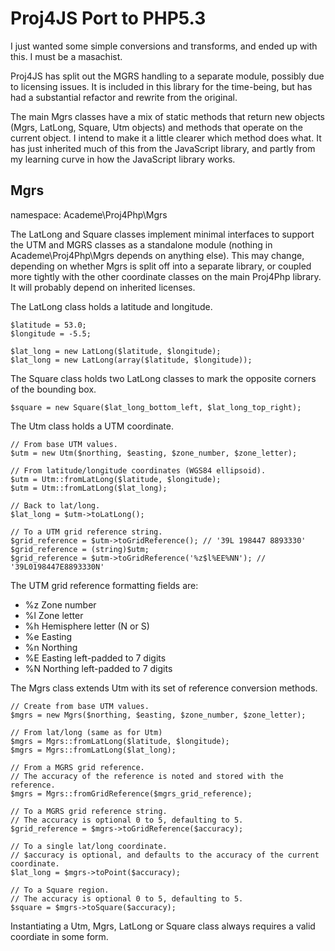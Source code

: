 Proj4JS Port to PHP5.3
======================

I just wanted some simple conversions and transforms, and ended up with this. I must be a masachist.

Proj4JS has split out the MGRS handling to a separate module, possibly due to licensing issues. It is
included in this library for the time-being, but has had a substantial refactor and rewrite from the
original.

The main Mgrs classes have a mix of static methods that return new objects (Mgrs, LatLong, Square, Utm
objects) and methods that operate on the current object. I intend to make it a little clearer which
method does what. It has just inherited much of this from the JavaScript library, and partly from
my learning curve in how the JavaScript library works.

Mgrs
----

namespace: Academe\Proj4Php\Mgrs

The LatLong and Square classes implement minimal interfaces to support the UTM and MGRS classes
as a standalone module (nothing in Academe\Proj4Php\Mgrs depends on anything else). This may change,
depending on whether Mgrs is split off into a separate library, or coupled more tightly with the
other coordinate classes on the main Proj4Php library. It will probably depend on inherited licenses.

The LatLong class holds a latitude and longitude.

    $latitude = 53.0;
    $longitude = -5.5;
    
    $lat_long = new LatLong($latitude, $longitude);
    $lat_long = new LatLong(array($latitude, $longitude));

The Square class holds two LatLong classes to mark the opposite corners of the bounding box.

    $square = new Square($lat_long_bottom_left, $lat_long_top_right);

The Utm class holds a UTM coordinate.

    // From base UTM values.
    $utm = new Utm($northing, $easting, $zone_number, $zone_letter);
    
    // From latitude/longitude coordinates (WGS84 ellipsoid).
    $utm = Utm::fromLatLong($latitude, $longitude);
    $utm = Utm::fromLatLong($lat_long);
    
    // Back to lat/long.
    $lat_long = $utm->toLatLong();
    
    // To a UTM grid reference string.
    $grid_reference = $utm->toGridReference(); // '39L 198447 8893330'
    $grid_reference = (string)$utm;
    $grid_reference = $utm->toGridReference('%z$l%EE%NN'); // '39L0198447E8893330N'

The UTM grid reference formatting fields are:

* %z Zone number
* %l Zone letter
* %h Hemisphere letter (N or S)
* %e Easting
* %n Northing
* %E Easting left-padded to 7 digits
* %N Northing left-padded to 7 digits
    
The Mgrs class extends Utm with its set of reference conversion methods.

    // Create from base UTM values.
    $mgrs = new Mgrs($northing, $easting, $zone_number, $zone_letter);
    
    // From lat/long (same as for Utm)
    $mgrs = Mgrs::fromLatLong($latitude, $longitude);
    $mgrs = Mgrs::fromLatLong($lat_long);
    
    // From a MGRS grid reference.
    // The accuracy of the reference is noted and stored with the reference.
    $mgrs = Mgrs::fromGridReference($mgrs_grid_reference);

    // To a MGRS grid reference string.
    // The accuracy is optional 0 to 5, defaulting to 5.
    $grid_reference = $mgrs->toGridReference($accuracy);
    
    // To a single lat/long coordinate.
    // $accuracy is optional, and defaults to the accuracy of the current coordinate.
    $lat_long = $mgrs->toPoint($accuracy);
    
    // To a Square region.
    // The accuracy is optional 0 to 5, defaulting to 5.
    $square = $mgrs->toSquare($accuracy);

Instantiating a Utm, Mgrs, LatLong or Square class always requires a valid coordiate in some form.
